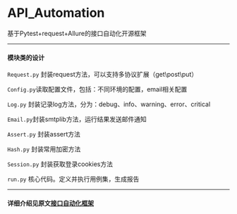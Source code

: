 # API_Automation
基于Pytest+request+Allure的接口自动化开源框架

----
#### 模块类的设计
`Request.py` 封装request方法，可以支持多协议扩展（get\post\put）

`Config.py`读取配置文件，包括：不同环境的配置，email相关配置

`Log.py` 封装记录log方法，分为：debug、info、warning、error、critical

`Email.py`封装smtplib方法，运行结果发送邮件通知

`Assert.py` 封装assert方法

`Hash.py` 封装常用加密方法

`Session.py` 封装获取登录cookies方法

`run.py` 核心代码。定义并执行用例集，生成报告

----
#### 详细介绍见原文[接口自动化框架](https://www.jianshu.com/p/e31c54bf15ee)
